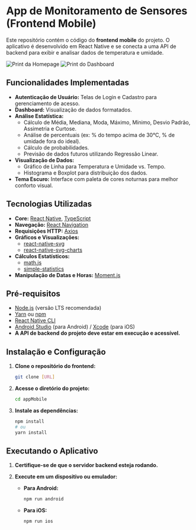 # App de Monitoramento de Sensores (Frontend Mobile)

Este repositório contém o código do **frontend mobile** do projeto. O aplicativo é desenvolvido em React Native e se conecta a uma API de backend para exibir e analisar dados de temperatura e umidade.

![Print da Homepage](appMobile/prints/homepage.png)
![Print do Dashboard](appMobile/prints/dashboard1.png)

## Funcionalidades Implementadas

-   **Autenticação de Usuário:** Telas de Login e Cadastro para gerenciamento de acesso.
-   **Dashboard:** Visualização de dados formatados.
-   **Análise Estatística:**
    -   Cálculo de Média, Mediana, Moda, Máximo, Mínimo, Desvio Padrão, Assimetria e Curtose.
    -   Análise de percentuais (ex: % do tempo acima de 30°C, % de umidade fora do ideal).
    -   Cálculo de probabilidades.
    -   Previsão de dados futuros utilizando Regressão Linear.
-   **Visualização de Dados:**
    -   Gráfico de Linha para Temperatura e Umidade vs. Tempo.
    -   Histograma e Boxplot para distribuição dos dados.
-   **Tema Escuro:** Interface com paleta de cores noturnas para melhor conforto visual.

## Tecnologias Utilizadas

-   **Core:** [React Native](https://reactnative.dev/), [TypeScript](https://www.typescriptlang.org/)
-   **Navegação:** [React Navigation](https://reactnavigation.org/)
-   **Requisições HTTP:** [Axios](https://axios-http.com/)
-   **Gráficos e Visualizações:**
    -   [react-native-svg](https://github.com/react-native-svg/react-native-svg)
    -   [react-native-svg-charts](https://github.com/JesperLekland/react-native-svg-charts)
-   **Cálculos Estatísticos:**
    -   [math.js](https://mathjs.org/)
    -   [simple-statistics](https://simplestatistics.org/)
-   **Manipulação de Datas e Horas:** [Moment.js](https://momentjs.com/)

## Pré-requisitos

-   [Node.js](https://nodejs.org/en/) (versão LTS recomendada)
-   [Yarn](https://classic.yarnpkg.com/en/docs/install) ou [npm](https://www.npmjs.com/get-npm)
-   [React Native CLI](https://reactnative.dev/docs/environment-setup)
-   [Android Studio](https://developer.android.com/studio) (para Android) / [Xcode](https://developer.apple.com/xcode/) (para iOS)
-   **A API de backend do projeto deve estar em execução e acessível.**

## Instalação e Configuração

1.  **Clone o repositório do frontend:**
    ```bash
    git clone [URL]
    ```

2.  **Acesse o diretório do projeto:**
    ```bash
    cd appMobile
    ```

3.  **Instale as dependências:**
    ```bash
    npm install
    # ou
    yarn install
    ```

## Executando o Aplicativo

1.  **Certifique-se de que o servidor backend esteja rodando.**

2.  **Execute em um dispositivo ou emulador:**

    -   **Para Android:**
        ```bash
        npm run android
        ```

    -   **Para iOS:**
        ```bash
        npm run ios
        ```
